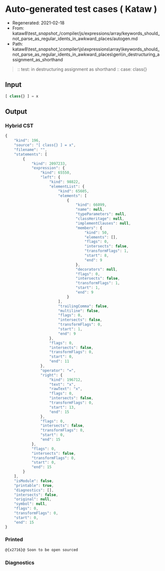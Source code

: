 # Auto-generated test cases ( Kataw )
- Regenerated: 2021-02-18
- From: kataw8\test\__snapshot__/compiler/js/expressions/array/keywords_should_not_parse_as_regular_idents_in_awkward_places/autogen.md
- Path: kataw8\test\__snapshot__\compiler\js\expressions\array\keywords_should_not_parse_as_regular_idents_in_awkward_places\gen\in_destructuring_assignment_as_shorthand
> :: test: in destructuring assignment as shorthand
> :: case: class{}
## Input

`````js
[ class{} ] = x
`````

## Output

### Hybrid CST


```javascript
{
    "kind": 196,
    "source": "[ class{} ] = x",
    "filename": "",
    "statements": [
        {
            "kind": 2097233,
            "expression": {
                "kind": 65550,
                "left": {
                    "kind": 98822,
                    "elementList": {
                        "kind": 65605,
                        "elements": [
                            {
                                "kind": 66099,
                                "name": null,
                                "typeParameters": null,
                                "classHeritage": null,
                                "implementClauses": null,
                                "members": {
                                    "kind": 50,
                                    "elements": [],
                                    "flags": 0,
                                    "intersects": false,
                                    "transformFlags": 1,
                                    "start": 8,
                                    "end": 9
                                },
                                "decorators": null,
                                "flags": 0,
                                "intersects": false,
                                "transformFlags": 1,
                                "start": 1,
                                "end": 9
                            }
                        ],
                        "trailingComma": false,
                        "multiline": false,
                        "flags": 0,
                        "intersects": false,
                        "transformFlags": 0,
                        "start": 1,
                        "end": 9
                    },
                    "flags": 0,
                    "intersects": false,
                    "transformFlags": 0,
                    "start": 0,
                    "end": 11
                },
                "operator": "=",
                "right": {
                    "kind": 196712,
                    "text": "x",
                    "rawText": "x",
                    "flags": 0,
                    "intersects": false,
                    "transformFlags": 0,
                    "start": 13,
                    "end": 15
                },
                "flags": 0,
                "intersects": false,
                "transformFlags": 0,
                "start": 0,
                "end": 15
            },
            "flags": 0,
            "intersects": false,
            "transformFlags": 0,
            "start": 0,
            "end": 15
        }
    ],
    "isModule": false,
    "printable": true,
    "diagnostics": [],
    "intersects": false,
    "original": null,
    "symbol": null,
    "flags": 0,
    "transformFlags": 0,
    "start": 0,
    "end": 15
}
```

  
### Printed


```javascript
@{x2716}@ Soon to be open sourced
```

  
### Diagnostics


```javascript

```

